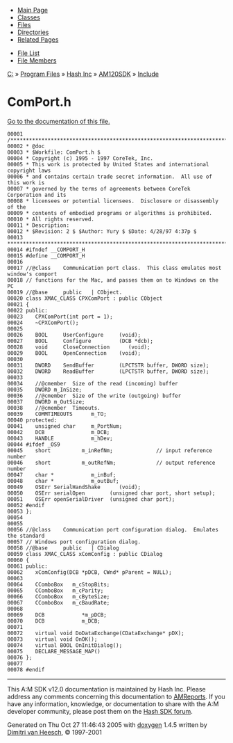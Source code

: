 <div class="tabs">

- [Main Page](index.md)
- [Classes](annotated.md)
- <span id="current">[Files](files.md)</span>
- [Directories](dirs.md)
- [Related Pages](pages.md)

</div>

<div class="tabs">

- [File List](files.md)
- [File Members](globals.md)

</div>

<div class="nav">

<a href="dir_C_3A_2F.md" class="el">C:</a> » <a href="dir_C_3A_2FProgram_20Files_2F.md" class="el">Program Files</a> » <a href="dir_C_3A_2FProgram_20Files_2FHash_20Inc_2F.md" class="el">Hash Inc</a> » <a href="dir_C_3A_2FProgram_20Files_2FHash_20Inc_2FAM120SDK_2F.md" class="el">AM120SDK</a> » <a href="dir_C_3A_2FProgram_20Files_2FHash_20Inc_2FAM120SDK_2FInclude_2F.md" class="el">Include</a>

</div>

# ComPort.h

[Go to the documentation of this file.](ComPort_8h.md)

<div class="fragment">

``` fragment
00001 /************************************************************************
00002 * @doc
00003 * $Workfile: ComPort.h $
00004 * Copyright (c) 1995 - 1997 CoreTek, Inc.
00005 * This work is protected by United States and international copyright laws 
00006 * and contains certain trade secret information.  All use of this work is  
00007 * governed by the terms of agreements between CoreTek Corporation and its     
00008 * licensees or potential licensees.  Disclosure or disassembly of the      
00009 * contents of embodied programs or algorithms is prohibited.  
00010 * All rights reserved.
00011 * Description: 
00012 * $Revision: 2 $ $Author: Yury $ $Date: 4/28/97 4:37p $
00013 ************************************************************************/
00014 #ifndef __COMPORT_H
00015 #define __COMPORT_H
00016 
00017 //@class    Communication port class.  This class emulates most window's comport 
00018 // functions for the Mac, and passes them on to Windows on the PC
00019 //@base     public   | CObject.
00020 class XMAC_CLASS CPXComPort : public CObject
00021 {
00022 public:
00023    CPXComPort(int port = 1);
00024    ~CPXComPort();
00025 
00026    BOOL     UserConfigure     (void);
00027    BOOL     Configure         (DCB *dcb);
00028    void     CloseConnection      (void);
00029    BOOL     OpenConnection    (void);
00030 
00031    DWORD    SendBuffer        (LPCTSTR buffer, DWORD size);
00032    DWORD    ReadBuffer        (LPCTSTR buffer, DWORD size);
00033 
00034    //@cmember  Size of the read (incoming) buffer
00035    DWORD m_InSize;
00036    //@cmember  Size of the write (outgoing) buffer
00037    DWORD m_OutSize;
00038    //@cmember  Timeouts.
00039    COMMTIMEOUTS      m_TO;
00040 protected:
00041    unsigned char     m_PortNum;
00042    DCB               m_DCB;
00043    HANDLE            m_hDev;
00044 #ifdef _OS9
00045    short          m_inRefNm;              // input reference number 
00046    short          m_outRefNm;             // output reference number
00047    char *            m_inBuf;
00048    char *            m_outBuf;
00049    OSErr SerialHandShake      (void);
00050    OSErr serialOpen        (unsigned char port, short setup);
00051    OSErr openSerialDriver  (unsigned char port);
00052 #endif
00053 };
00054 
00055 
00056 //@class    Communication port configuration dialog.  Emulates the standard
00057 // Windows port configuration dialog.
00058 //@base     public   | CDialog
00059 class XMAC_CLASS xComConfig : public CDialog
00060 {
00061 public:
00062    xComConfig(DCB *pDCB, CWnd* pParent = NULL);   
00063 
00064    CComboBox   m_cStopBits;
00065    CComboBox   m_cParity;
00066    CComboBox   m_cByteSize;
00067    CComboBox   m_cBaudRate;
00068 
00069    DCB            *m_pDCB;
00070    DCB            m_DCB;
00071 
00072    virtual void DoDataExchange(CDataExchange* pDX);    
00073    virtual void OnOK();
00074    virtual BOOL OnInitDialog();
00075    DECLARE_MESSAGE_MAP()
00076 };
00077 
00078 #endif
```

</div>

------------------------------------------------------------------------

<span class="small">This A:M SDK v12.0 documentation is maintained by Hash Inc. Please address any comments concerning this documentation to [AMReports](http://www.hash.com/reports). If you have any information, knowledge, or documentation to share with the A:M developer community, please post them on the [Hash SDK forum](http://www.hash.com/forums/index.php?showforum=11).</span>

Generated on Thu Oct 27 11:46:43 2005 with [<span class="image placeholder" original-image-src="doxygen.png" original-image-title="" height="45" width="100" align="middle" border="0">doxygen</span>](http://www.doxygen.org/index.html) 1.4.5 written by [Dimitri van Heesch](mailto:dimitri@stack.nl), © 1997-2001
